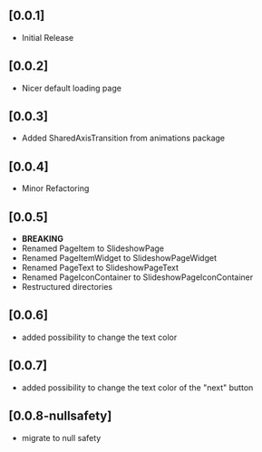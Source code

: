 ## [0.0.1]

* Initial Release

## [0.0.2]

* Nicer default loading page

## [0.0.3]

* Added SharedAxisTransition from animations package

## [0.0.4]

* Minor Refactoring

## [0.0.5]

* **BREAKING**
* Renamed PageItem to SlideshowPage
* Renamed PageItemWidget to SlideshowPageWidget
* Renamed PageText to SlideshowPageText
* Renamed PageIconContainer to SlideshowPageIconContainer
* Restructured directories

## [0.0.6]

* added possibility to change the text color

## [0.0.7]

* added possibility to change the text color of the "next" button

## [0.0.8-nullsafety]

* migrate to null safety